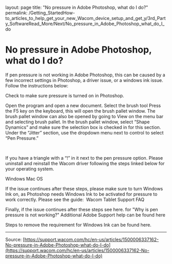 layout: page
title: "No pressure in Adobe Photoshop, what do I do?"
permalink: /Getting_StartedHow-to_articles_to_help_get_your_new_Wacom_device_setup_and_get_y/3rd_Party_SoftwareRead_More/Next/No_pressure_in_Adobe_Photoshop_what_do_I_do

# No pressure in Adobe Photoshop, what do I do?

If pen pressure is not working in Adobe Photoshop, this can be caused by a few incorrect settings in Photoshop, a driver issue, or a windows ink issue. Follow the instructions below:

Check to make sure pressure is turned on in Photoshop.

Open the program and open a new document.
Select the brush tool
Press the F5 key on the keyboard, this will open the brush pallet window. The brush pallet window can also be opened by going to View on the menu bar and selecting brush pallet.
In the brush pallet window, select “Shape Dynamics” and make sure the selection box is checked in for this section. Under the “Jitter” section, use the dropdown menu next to control to select “Pen Pressure.”








 

If you have a triangle with a “!” in it next to the pen pressure option. Please uninstall and reinstall the Wacom driver following the steps linked below for your operating system.

Windows
Mac OS


If the issue continues after these steps, please make sure to turn Windows Ink on, as Photoshop needs Windows Ink to be activated for pressure to work correctly. Please see the guide:  Wacom Tablet Support FAQ

Finally, if the issue continues after these steps see here. for "Why is pen pressure is not working?"
Additional Adobe Support help can be found here

Steps to remove the requirement for Windows Ink can be found here.

---
Source: [https://support.wacom.com/hc/en-us/articles/1500006337162-No-pressure-in-Adobe-Photoshop-what-do-I-do](https://support.wacom.com/hc/en-us/articles/1500006337162-No-pressure-in-Adobe-Photoshop-what-do-I-do)
